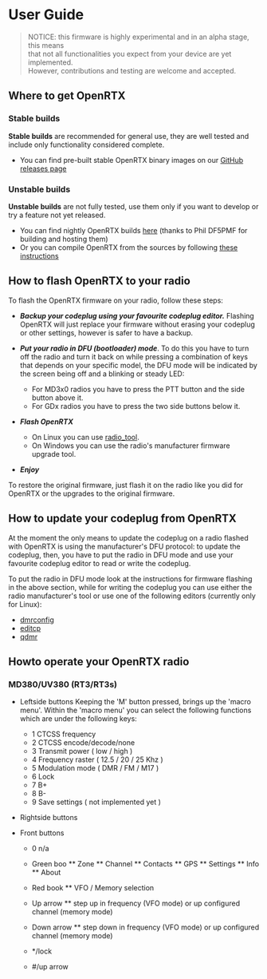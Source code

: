 # User Guide

> NOTICE: this firmware is highly experimental and in an alpha stage, this means \
that not all functionalities you expect from your device are yet implemented. \
However, contributions and testing are welcome and accepted.

## Where to get OpenRTX
### Stable builds
**Stable builds** are recommended for general use, they are well tested and include only functionality considered complete.
* You can find pre-built stable OpenRTX binary images on our [GitHub releases page](https://github.com/OpenRTX/OpenRTX/releases)

### Unstable builds
**Unstable builds** are not fully tested, use them only if you want to develop or try a feature not yet released.
* You can find nightly OpenRTX builds [here](https://openrtx.schinken-radio.de/nightly/)
(thanks to Phil DF5PMF for building and hosting them)
* Or you can compile OpenRTX from the sources by following [these instructions](compiling.md)

## How to flash OpenRTX to your radio
To flash the OpenRTX firmware on your radio, follow these steps:

* _**Backup your codeplug using your favourite codeplug editor.**_ Flashing OpenRTX will just replace your firmware without erasing your codeplug or other settings, however is safer to have a backup.

* _**Put your radio in DFU (bootloader) mode**_. To do this you have to turn off the radio and turn it back on while pressing a combination of keys that depends on your specific model, the DFU mode will be indicated by the screen being off and a blinking or steady LED:
    * For MD3x0 radios you have to press the PTT button and the side button above it.
    * For GDx radios you have to press the two side buttons below it.
    

* _**Flash OpenRTX**_
    * On Linux you can use [radio_tool](https://github.com/v0l/radio_tool).
    * On Windows you can use the radio's manufacturer firmware upgrade tool.

* _**Enjoy**_

To restore the original firmware, just flash it on the radio like you did for OpenRTX or the upgrades to the original firmware.

## How to update your codeplug from OpenRTX
At the moment the only means to update the codeplug on a radio flashed with OpenRTX is using the manufacturer's DFU protocol: to update the codeplug, then, you have to put the radio in DFU mode and use your favourite codeplug editor to read or write the codeplug.

To put the radio in DFU mode look at the instructions for firmware flashing in the above section, while for writing the codeplug you can use either the radio manufacturer's tool or use one of the following editors (currently only for Linux):

- [dmrconfig](https://github.com/OpenRTX/dmrconfig)
- [editcp](https://github.com/DaleFarnsworth-DMR/editcp)
- [qdmr](https://github.com/hmatuschek/qdmr) 


## Howto operate your OpenRTX radio
### MD380/UV380 (RT3/RT3s)

* Leftside buttons
Keeping the 'M' button pressed, brings up the 'macro menu'. Within the 'macro menu' you can select the following functions which are under the following keys:
    * 1 CTCSS frequency
    * 2 CTCSS encode/decode/none
    * 3 Transmit power ( low / high )
    * 4 Frequency raster ( 12.5 / 20 / 25 Khz )
    * 5 Modulation mode ( DMR / FM / M17 )
    * 6 Lock
    * 7 B+
    * 8 B-
    * 9 Save settings ( not implemented yet )

* Rightside buttons

* Front buttons
    * 0 n/a
    * Green boo
    ** Zone
    ** Channel
    ** Contacts
    ** GPS
    ** Settings
    ** Info
    ** About

    * Red book
    ** VFO / Memory selection
    * Up arrow
    ** step up in frequency (VFO mode) or up configured channel (memory mode)
    * Down arrow
    ** step down in frequency (VFO mode) or up configured channel (memory mode)
    * */lock
    * #/up arrow

